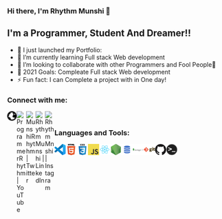 ### Hi there, I'm Rhythm Munshi 👋

## I'm a Programmer, Student And Dreamer!!

- 🔭 I just launched my Portfolio:
- 🌱 I’m currently learning Full stack Web development
- 👯 I’m looking to collaborate with other Programmers and Fool People🤣
- 🥅 2021 Goals: Compleate Full stack Web development
- ⚡ Fun fact: I can Complete a project with in One day!

### Connect with me:

[ <img align="left" alt="rhythmmunshi.xyz" width="22px" src="https://raw.githubusercontent.com/iconic/open-iconic/master/svg/globe.svg" />][website]
[<img align="left" alt="ProgrammerRhythm | YouTube" width="22px" src="https://cdn.jsdelivr.net/npm/simple-icons@v3/icons/youtube.svg" />][youtube]
[<img align="left" alt="MunshiRhythm | Twitter" width="22px" src="https://cdn.jsdelivr.net/npm/simple-icons@v3/icons/twitter.svg" />][twitter]
[<img align="left" alt="RhythmMunshi | LinkedIn" width="22px" src="https://cdn.jsdelivr.net/npm/simple-icons@v3/icons/linkedin.svg" />][linkedin]
[<img align="left" alt="Rhythm Mnshi | Instagram" width="22px" src="https://cdn.jsdelivr.net/npm/simple-icons@v3/icons/instagram.svg" />][instagram]

<br />

### Languages and Tools:

[<img align="left" alt="Visual Studio Code" width="26px" src="https://raw.githubusercontent.com/github/explore/80688e429a7d4ef2fca1e82350fe8e3517d3494d/topics/visual-studio-code/visual-studio-code.png" />][webdevplaylist]
[<img align="left" alt="HTML5" width="26px" src="https://raw.githubusercontent.com/github/explore/80688e429a7d4ef2fca1e82350fe8e3517d3494d/topics/html/html.png" />][webdevplaylist]
[<img align="left" alt="CSS3" width="26px" src="https://raw.githubusercontent.com/github/explore/80688e429a7d4ef2fca1e82350fe8e3517d3494d/topics/css/css.png" />][webdevplaylist]
[<img align="left" alt="JavaScript" width="26px" src="https://raw.githubusercontent.com/github/explore/80688e429a7d4ef2fca1e82350fe8e3517d3494d/topics/javascript/javascript.png" />][webdevplaylist]
[<img align="left" alt="React" width="26px" src="https://raw.githubusercontent.com/github/explore/80688e429a7d4ef2fca1e82350fe8e3517d3494d/topics/react/react.png" />][webdevplaylist]
[<img align="left" alt="Node.js" width="26px" src="https://raw.githubusercontent.com/github/explore/80688e429a7d4ef2fca1e82350fe8e3517d3494d/topics/nodejs/nodejs.png" />][webdevplaylist]
[<img align="left" alt="SQL" width="26px" src="https://raw.githubusercontent.com/github/explore/80688e429a7d4ef2fca1e82350fe8e3517d3494d/topics/sql/sql.png" />][webdevplaylist]
[<img align="left" alt="MongoDB" width="26px" src="https://raw.githubusercontent.com/github/explore/80688e429a7d4ef2fca1e82350fe8e3517d3494d/topics/mongodb/mongodb.png" />][webdevplaylist]
[<img align="left" alt="Git" width="26px" src="https://raw.githubusercontent.com/github/explore/80688e429a7d4ef2fca1e82350fe8e3517d3494d/topics/git/git.png" />][webdevplaylist]
[<img align="left" alt="GitHub" width="26px" src="https://raw.githubusercontent.com/github/explore/78df643247d429f6cc873026c0622819ad797942/topics/github/github.png" />][webdevplaylist]
[<img align="left" alt="Terminal" width="26px" src="https://raw.githubusercontent.com/github/explore/80688e429a7d4ef2fca1e82350fe8e3517d3494d/topics/terminal/terminal.png" />][webdevplaylist]

[website]:rhythmmunshi.xyz
[twitter]: https://twitter.com/MunshiRhythm
[youtube]: https://www.youtube.com/channel/UCENuEtOzhbL_qTyD2mHK_ZA
[instagram]: https://www.instagram.com/rhythm_munshi_/
[linkedin]: https://www.linkedin.com/in/rhythm-munshi-913308201/
[webdevplaylist]: https://www.instagram.com/rhythm_munshi_/
